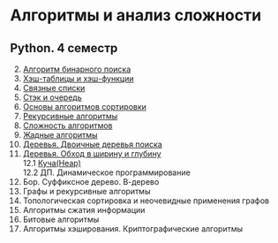 # Алгоритмы и анализ сложности 
## Python. 4 семестр
2. [Алгоритм бинарного поиска](https://github.com/wafflelios/Algorithms_and_complexity_analysis/tree/main/Алгоритм%20бинарного%20поиска)<br>
3. [Хэш-таблицы и хэш-функции](https://github.com/wafflelios/Algorithms_and_complexity_analysis/tree/main/Хэш-таблицы%20и%20хэш-функции)<br>
4. [Cвязные списки](https://github.com/wafflelios/Algorithms_and_complexity_analysis/tree/main/Связные%20списки)<br>
5. [Стэк и очередь](https://github.com/wafflelios/Algorithms_and_complexity_analysis/tree/main/Стэк%20и%20очередь)<br>
6. [Основы алгоритмов сортировки](https://github.com/wafflelios/Algorithms_and_complexity_analysis/tree/main/Основы%20алгоритмов%20сортировки)<br>
7. [Рекурсивные алгоритмы](https://github.com/wafflelios/Algorithms_and_complexity_analysis/tree/main/Рекурсивные%20алгоритмы)<br>
8. [Сложность алгоритмов](https://github.com/wafflelios/Algorithms_and_complexity_analysis/tree/main/Сложность%20алгоритмов)<br>
9. [Жадные алгоритмы](https://github.com/wafflelios/Algorithms_and_complexity_analysis/tree/main/Жадные%20алгоритмы)<br>
10. [Деревья. Двоичные деревья поиска](https://github.com/wafflelios/Algorithms_and_complexity_analysis/tree/main/Деревья.%20Двоичные%20деревья%20поиска)<br>
11. [Деревья. Обход в ширину и глубину](https://github.com/wafflelios/Algorithms_and_complexity_analysis/tree/main/Деревья.%20Обход%20в%20ширину%20и%20глубину)<br>
12.1 [Куча(Неар)](https://github.com/wafflelios/Algorithms_and_complexity_analysis/tree/main/Куча(Неар))<br>
12.2 ДП. Динамическое программирование
13. Бор. Суффиксное дерево. В-дерево<br>
14. Графы и рекурсивные алгоритмы<br>
15. Топологическая сортировка и неочевидные применения графов<br>
16. Алгоритмы сжатия информации<br>
17. Битовые алгоритмы<br>
18. Алгоритмы хэширования. Криптографические алгоритмы<br>

